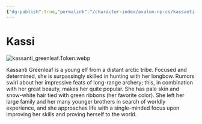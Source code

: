 ```yaml
---
{"dg-publish":true,"permalink":"/character-index/avalon-np-cs/kassanti-greenleaf/","title":"Kassi","tags":["JournalEntryPage"],"created":"2025-05-30T19:47:49.000-05:00"}
---
```


# Kassi
![kassanti_greenleaf.Token.webp](/img/user/Voidbound%20token%20images/kassanti_greenleaf.Token.webp)

Kassanti Greenleaf is a young elf from a distant arctic tribe. Focused and determined, she is surpassingly skilled in hunting with her longbow. Rumors swirl about her impressive feats of long-range archery; this, in combination with her great beauty, makes her quite popular. She has pale skin and snow-white hair tied with green ribbons (her favorite color). She left her large family and her many younger brothers in search of worldly experience, and she approaches life with a single-minded focus upon improving her skills and proving herself to the world.
